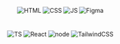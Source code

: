 <div align='center'>
   
![HTML](https://img.shields.io/badge/HTML-0D1117?style=for-the-badge&logo=HTML5&logoColor=RED) 
![CSS](https://img.shields.io/badge/CSS-0D1117?style=for-the-badge&logo=HTML5&logoColor=blue) 
![JS](https://img.shields.io/badge/javascript-0D1117?style=for-the-badge&logo=javascript&logoColor=F7DF1E)
![Figma](https://img.shields.io/badge/figma-0D1117?style=for-the-badge&logo=figma&logoColor=orange)

#
![TS](https://img.shields.io/badge/typescript-0D1117?style=for-the-badge&logo=typescript&logoColor=blue)
![React](https://img.shields.io/badge/react-0D1117?style=for-the-badge&logo=react&logoColor=38B2AC)
![node](https://img.shields.io/badge/nodejs-0D1117?style=for-the-badge&logo=node.js&logoColor=green)
![TailwindCSS](https://img.shields.io/badge/TailwindCSS-0D1117?style=for-the-badge&logo=tailwind-css&logoColor=38B2AC)

